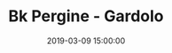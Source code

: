 ---
title: Bk Pergine - Gardolo
date: 2019-03-09 15:00:00
squadra-a: Bc Gardolo
punteggio-a: 
squadra-b: Bk Pergine
punteggio-b: 
partite/squadra: under-15-18-19
luogo: Palestra ''Garbari''
categoria: under 15
---
